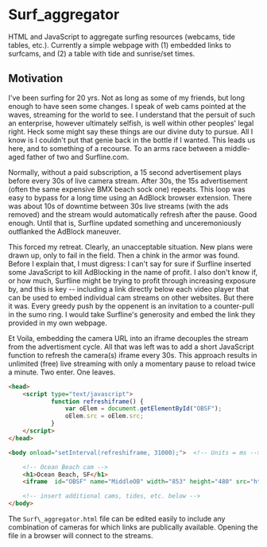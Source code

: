 # Surf\_aggregator

HTML and JavaScript to aggregate surfing resources (webcams, tide tables, etc.). Currently a simple webpage with (1) embedded links to surfcams, and (2) a table with tide and sunrise/set times. 

## Motivation

I've been surfing for 20 yrs. Not as long as some of my friends, but long enough to have seen some changes. I speak of
web cams pointed at the waves, streaming for the world to see. I understand that the persuit of such an enterprise,
however ultimately selfish, is well within other peoples' legal right. Heck some might say these things are our divine duty to
pursue. All I know is I couldn't put that genie back in the bottle if I wanted. This leads us here, and to something of a recourse. To an arms race
between a middle-aged father of two and Surfline.com.

Normally, without a paid subscription, a 15 second advertisement plays before every 30s of live camera stream. After
30s, the 15s advertisement (often the same expensive BMX beach sock one) repeats. This loop was easy to bypass
for a long time using an AdBlock browser extension. There was about 10s of downtime between 30s live streams (with the ads
removed) and the stream would automatically refresh after the pause. Good enough. Until that is, Surfline updated
something and unceremoniously outflanked the AdBlock maneuver. 

This forced my retreat. Clearly, an unacceptable situation. New plans were drawn up, only to fail in the field. 
Then a chink in the armor was found. Before I explain that, I must digress: I can't say for sure if Surfline inserted some JavaScript to kill AdBlocking in the
name of profit. I
also don't know if, or how much, Surfline might be trying to profit through increasing exposure by, and this is key -- including a link directly below each video
player that can be used 
to embed individual cam
streams on other websites. But there it was. Every greedy push by the oppenent is an invitation to a counter-pull in the sumo ring. I would
take Surfline's generosity and embed the link they provided in my own webpage.

Et Voila, embedding the camera URL into an iframe decouples the stream from the advertisment cycle. All that was left was to add
a short JavaScript function to refresh the camera(s) iframe every 30s.  This approach
results in unlimited (free) live streaming with only a momentary pause to reload twice a minute. Two enter. One leaves. 

```html
<head>
	<script type="text/javascript">
			function refreshiframe() {
				var oElem = document.getElementById("OBSF");
				oElem.src = oElem.src;
			}
	</script>
</head>

<body onload="setInterval(refreshiframe, 31000);">  <!-- Units = ms -->

	<!-- Ocean Beach cam -->
	<h1>Ocean Beach, SF</h1>
	<iframe  id="OBSF" name="MiddleOB" width="853" height="480" src="http://e.cdn-surfline.com/syndication/embed/v1/player.html?id=4127" frameborder="0" scrolling="no" allowfullscreen></iframe><div style="margin: 10px 0px;"></div>

	<!-- insert additional cams, tides, etc. below -->
</body>
```

The `Surf\_aggregator.html` file can be edited easily to include any combination of cameras for which links are
publically available. Opening the file in a browser will connect to the streams. 

